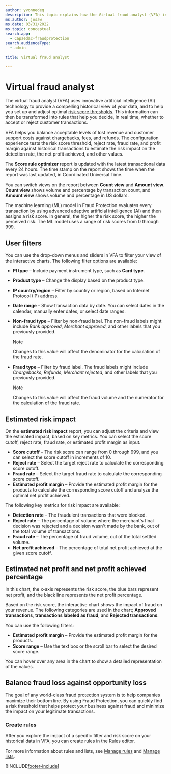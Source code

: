 ```yaml
---
author: yvonnedeq
description: This topic explains how the Virtual fraud analyst (VFA) in Microsoft Dynamics 365 Fraud Protection helps you set up and adjust risk score thresholds.
ms.author: josaw
ms.date: 03/31/2022
ms.topic: conceptual
search.app: 
  - Capaedac-fraudprotection
search.audienceType:
  - admin

title: Virtual fraud analyst

---
```


# Virtual fraud analyst

The virtual fraud analyst (VFA) uses innovative artificial intelligence (AI) technology to provide a compelling historical view of your data, and to help you set up and adjust optimal [risk score thresholds](scorecard.md). This information can then be transformed into rules that help you decide, in real time, whether to accept or reject customer transactions.

VFA helps you balance acceptable levels of lost revenue and customer support costs against chargebacks, fees, and refunds. The configuration experience tests the risk score threshold, reject rate, fraud rate, and profit margin against historical transactions to estimate the risk impact on the detection rate, the net profit achieved, and other values.

The **Score rule optimizer** report is updated with the latest transactional data every 24 hours. The time stamp on the report shows the time when the report was last updated, in Coordinated Universal Time.

You can switch views on the report between **Count view** and **Amount view**. **Count view** shows volume and percentage by transaction count, and **Amount view** shows volume and percentage in US dollars.

The machine learning (ML) model in Fraud Protection evaluates every transaction by using advanced adaptive artificial intelligence (AI) and then assigns a risk score. In general, the higher the risk score, the higher the perceived risk. The ML model uses a range of risk scores from 0 through 999.

## User filters

You can use the drop-down menus and sliders in VFA to filter your view of the interactive charts. The following filter options are available:

- **PI type** – Include payment instrument type, such as **Card type**.
- **Product type** – Change the display based on the product type.
- **IP country/region** – Filter by country or region, based on Internet Protocol (IP) address.
- **Date range** – Show transaction data by date. You can select dates in the calendar, manually enter dates, or select date ranges.
- **Non-fraud type** – Filter by non-fraud label. The non-fraud labels might include *Bank approved*, *Merchant approved*, and other labels that you previously provided.

    > [!NOTE]
    > Changes to this value will affect the denominator for the calculation of the fraud rate.

- **Fraud type** – Filter by fraud label. The fraud labels might include *Chargebacks*, *Refunds*, *Merchant rejected*, and other labels that you previously provided.

    > [!NOTE]
    > Changes to this value will affect the fraud volume and the numerator for the calculation of the fraud rate.

## Estimated risk impact

On the **estimated risk impact** report, you can adjust the criteria and view the estimated impact, based on key metrics. You can select the score cutoff, reject rate, fraud rate, or estimated profit margin as input.

- **Score cutoff** – The risk score can range from 0 through 999, and you can select the score cutoff in increments of 10.
- **Reject rate** – Select the target reject rate to calculate the corresponding score cutoff.
- **Fraud rate** – Select the target fraud rate to calculate the corresponding score cutoff.
- **Estimated profit margin** – Provide the estimated profit margin for the products to calculate the corresponding score cutoff and analyze the optimal net profit achieved.

The following key metrics for risk impact are available:

- **Detection rate** – The fraudulent transactions that were blocked.
- **Reject rate** – The percentage of volume where the merchant's final decision was rejected and a decision wasn't made by the bank, out of the total volume of transactions.
- **Fraud rate** – The percentage of fraud volume, out of the total settled volume.
- **Net profit achieved** – The percentage of total net profit achieved at the given score cutoff.

## Estimated net profit and net profit achieved percentage

In this chart, the x-axis represents the risk score, the blue bars represent net profit, and the black line represents the net profit percentage.

Based on the risk score, the interactive chart shows the impact of fraud on your revenue. The following categories are used in the chart; **Approved transactions**, **transactions labeled as fraud**, and **Rejected transactions**.

You can use the following filters:

- **Estimated profit margin** – Provide the estimated profit margin for the products.
- **Score range** – Use the text box or the scroll bar to select the desired score range.

You can hover over any area in the chart to show a detailed representation of the values.

## Balance fraud loss against opportunity loss

The goal of any world-class fraud protection system is to help companies maximize their bottom line. By using Fraud Protection, you can quickly find a risk threshold that helps protect your business against fraud and minimize the impact on your legitimate transactions.

### Create rules

After you explore the impact of a specific filter and risk score on your historical data in VFA, you can create rules in the Rules editor.

For more information about rules and lists, see [Manage rules](rules.md) and [Manage lists](lists.md).

[!INCLUDE[footer-include](includes/footer-banner.md)]
